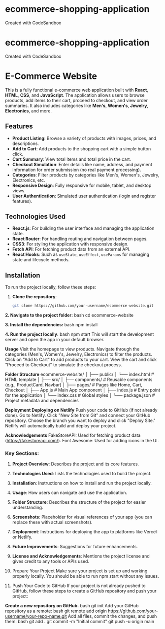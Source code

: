 # ecommerce-shopping-application
Created with CodeSandbox
# ecommerce-shopping-application
Created with CodeSandbox
# E-Commerce Website

This is a fully functional e-commerce web application built with **React**, **HTML**, **CSS**, and **JavaScript**. The application allows users to browse products, add items to their cart, proceed to checkout, and view order summaries. It also includes categories like **Men's**, **Women's**, **Jewelry**, **Electronics**, and more.

## Features

- **Product Listing**: Browse a variety of products with images, prices, and descriptions.
- **Add to Cart**: Add products to the shopping cart with a simple button click.
- **Cart Summary**: View total items and total price in the cart.
- **Checkout Simulation**: Enter details like name, address, and payment information for order submission (no real payment processing).
- **Categories**: Filter products by categories like Men's, Women's, Jewelry, Electronics, etc.
- **Responsive Design**: Fully responsive for mobile, tablet, and desktop views.
- **User Authentication**: Simulated user authentication (login and register features).

## Technologies Used

- **React.js**: For building the user interface and managing the application state.
- **React Router**: For handling routing and navigation between pages.
- **CSS3**: For styling the application with responsive design.
- **Fetch API**: For fetching product data from an external API.
- **React Hooks**: Such as `useState`, `useEffect`, `useParams` for managing state and lifecycle methods.

## Installation

To run the project locally, follow these steps:

1. **Clone the repository**:

   ```bash
   git clone https://github.com/your-username/ecommerce-website.git

**2. Navigate to the project folder:**
bash
cd ecommerce-website

**3. Install the dependencies:**
bash
npm install

**4. Run the project locally:**
bash
npm start
This will start the development server and open the app in your default browser.

**Usage**
Visit the homepage to view products.
Navigate through the categories (Men's, Women's, Jewelry, Electronics) to filter the products.
Click on "Add to Cart" to add products to your cart.
View the cart and click "Proceed to Checkout" to simulate the checkout process.

**Folder Structure**
ecommerce-website/
│
├── public/
│   └── index.html                # HTML template
│
├── src/
│   ├── components/               # Reusable components (e.g., ProductCard, Navbar)
│   ├── pages/                    # Pages like Home, Cart, Checkout
│   ├── App.js                    # Main App component
│   ├── index.js                  # Entry point for the application
│   └── index.css                 # Global styles
│
└── package.json                  # Project metadata and dependencies

**Deployment
Deploying on Netlify**
Push your code to GitHub (if not already done).
Go to Netlify.
Click "New Site from Git" and connect your GitHub repository.
Choose the branch you want to deploy and click "Deploy Site."
Netlify will automatically build and deploy your project.

**Acknowledgements**
FakeStoreAPI: Used for fetching product data (https://fakestoreapi.com/).
Font Awesome: Used for adding icons in the UI.

### Key Sections:
1. **Project Overview**: Describes the project and its core features.
2. **Technologies Used**: Lists the technologies used to build the project.
3. **Installation**: Instructions on how to install and run the project locally.
4. **Usage**: How users can navigate and use the application.
5. **Folder Structure**: Describes the structure of the project for easier understanding.
6. **Screenshots**: Placeholder for visual references of your app (you can replace these with actual screenshots).
7. **Deployment**: Instructions for deploying the app to platforms like Vercel or Netlify.
8. **Future Improvements**: Suggestions for future enhancements.
9. **License and Acknowledgements**: Mentions the project license and gives credit to any tools or APIs used.

1. Prepare Your Project
Make sure your project is set up and working properly locally. You should be able to run npm start without any issues.

2. Push Your Code to GitHub
If your project is not already pushed to GitHub, follow these steps to create a GitHub repository and push your project:

**Create a new repository on GitHub.**
bash
git init
Add your GitHub repository as a remote:
bash
git remote add origin https://github.com/your-username/your-repo-name.git
Add all files, commit the changes, and push them:
bash
git add .
git commit -m "Initial commit"
git push -u origin main
